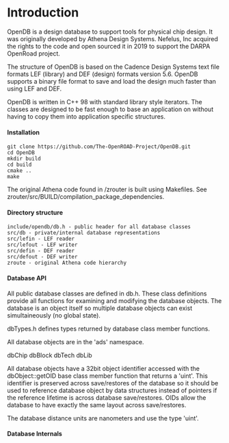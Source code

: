 # Introduction

OpenDB is a design database to support tools for physical chip
design. It was originally developed by Athena Design Systems. Nefelus,
Inc acquired the rights to the code and open sourced it in 2019 to
support the DARPA OpenRoad project.

The structure of OpenDB is based on the Cadence Design Systems text
file formats LEF (library) and DEF (design) formats version 5.6.
OpenDB supports a binary file format to save and load the design much
faster than using LEF and DEF.

OpenDB is written in C++ 98 with standard library style iterators.
The classes are designed to be fast enough to base an application
on without having to copy them into application specific structures.


#### Installation

```
git clone https://github.com/The-OpenROAD-Project/OpenDB.git
cd OpenDB
mkdir build
cd build
cmake ..
make
```

The original Athena code found in /zrouter is built using Makefiles.
See zrouter/src/BUILD/compilation_package_dependencies.

#### Directory structure

```
include/opendb/db.h - public header for all database classes
src/db - private/internal database representations
src/lefin - LEF reader
src/lefout - LEF writer
src/defin - DEF reader
src/defout - DEF writer
zroute - original Athena code hierarchy
```

#### Database API

All public database classes are defined in db.h. These class
definitions provide all functions for examining and modifying the
database objects. The database is an object itself so multiple
database objects can exist simultaineously (no global state).

dbTypes.h defines types returned by database class member functions.

All database objects are in the 'ads' namespace.

dbChip
dbBlock
dbTech
dbLib

All database objects have a 32bit object identifier accessed with the
dbObject::getOID base class member function that returns a
'uint'. This identifier is preserved across save/restores of the
database so it should be used to reference database object by data
structures instead of pointers if the reference lifetime is across
database save/restores. OIDs allow the database to have exactly the
same layout across save/restores.

The database distance units are nanometers and use the type 'uint'.

#### Database Internals

